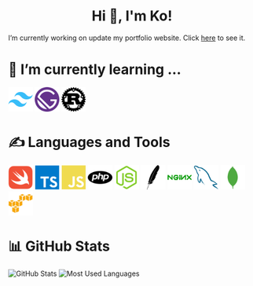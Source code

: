 <!--
### Hi there 👋
**Ko1103/Ko1103** is a ✨ _special_ ✨ repository because its `README.md` (this file) appears on your GitHub profile.

Here are some ideas to get you started:

- 🔭 I’m currently working on ...
- 🌱 I’m currently learning ...
- 👯 I’m looking to collaborate on ...
- 🤔 I’m looking for help with ...
- 💬 Ask me about ...
- 📫 How to reach me: ...
- 😄 Pronouns: ...
- ⚡ Fun fact: ...
-->

<h1 align="center"> Hi 👋, I'm Ko! </h1>

<p>I’m currently working on update my portfolio website. Click <a href="https://ko-yamaura.com" target="_blank" rel="noopener noreferrer">here</a> to see it.</p>

<h1>🌱 I’m currently learning ... </h1>
<a href="https://tailwindcss.com" target="_blank" rel="noopener noreferrer"> <img src="https://raw.githubusercontent.com/devicons/devicon/master/icons/tailwindcss/tailwindcss-plain.svg" alt="tailwindcss" width="50" height="50"></a>
<a href="https://www.gatsbyjs.com" target="_blank" rel="noopener noreferrer"> <img src="https://raw.githubusercontent.com/devicons/devicon/master/icons/gatsby/gatsby-plain.svg" alt="gatsby" width="50" height="50"></a>
<a href="https://www.rust-lang.org" target="_blank" rel="noopener noreferrer"> <img src="https://raw.githubusercontent.com/devicons/devicon/master/icons/rust/rust-plain.svg" alt="rust" width="50" height="50"></a>

<h1>✍️ Languages and Tools</h1>
<a href="https://developer.apple.com/swift" target="_blank" rel="noopener noreferrer"> <img src="https://raw.githubusercontent.com/devicons/devicon/master/icons/swift/swift-original.svg" alt="swift" width="50" height="50"></a>
<a href="https://www.typescriptlang.org" target="_blank" rel="noopener noreferrer"> <img src="https://raw.githubusercontent.com/devicons/devicon/master/icons/typescript/typescript-plain.svg" alt="typescript" width="50" height="50"></a>
<a href="https://developer.mozilla.org/en-US/docs/Web/JavaScript" target="_blank" rel="noopener noreferrer"> <img src="https://raw.githubusercontent.com/devicons/devicon/master/icons/javascript/javascript-plain.svg" alt="javascript" width="50" height="50"></a>
<a href="https://www.php.net" target="_blank" rel="noopener noreferrer"> <img src="https://raw.githubusercontent.com/devicons/devicon/master/icons/php/php-plain.svg" alt="php" width="50" height="50"></a>
<a href="https://nodejs.org/en" target="_blank" rel="noopener noreferrer"> <img src="https://raw.githubusercontent.com/devicons/devicon/master/icons/nodejs/nodejs-plain.svg" alt="nodejs" width="50" height="50"></a>
<a href="https://httpd.apache.org" target="_blank" rel="noopener noreferrer"> <img src="https://raw.githubusercontent.com/devicons/devicon/master/icons/apache/apache-plain.svg" alt="apache" width="50" height="50"></a>
<a href="https://www.nginx.com" target="_blank" rel="noopener noreferrer"> <img src="https://raw.githubusercontent.com/devicons/devicon/master/icons/nginx/nginx-original.svg" alt="nginx" width="50" height="50"></a>
<a href="https://www.mysql.com" target="_blank" rel="noopener noreferrer"> <img src="https://raw.githubusercontent.com/devicons/devicon/master/icons/mysql/mysql-plain.svg" alt="mysql" width="50" height="50"></a>
<a href="https://www.mongodb.com" target="_blank" rel="noopener noreferrer"> <img src="https://raw.githubusercontent.com/devicons/devicon/master/icons/mongodb/mongodb-plain.svg" alt="mongodb" width="50" height="50"></a>
<a href="https://aws.amazon.com/" target="_blank" rel="noopener noreferrer"> <img src="https://raw.githubusercontent.com/devicons/devicon/master/icons/amazonwebservices/amazonwebservices-original.svg" alt="amazonwebservice" width="50" height="50"></a>


<h1>📊 GitHub Stats</h1>
<img src="https://github-readme-stats.vercel.app/api?username=Ko1103&count_private=true&include_all_commits=true" alt="GitHub Stats">
<img src="https://github-readme-stats.vercel.app/api/top-langs/?username=Ko1103&layout=compact" alt="Most Used Languages">
